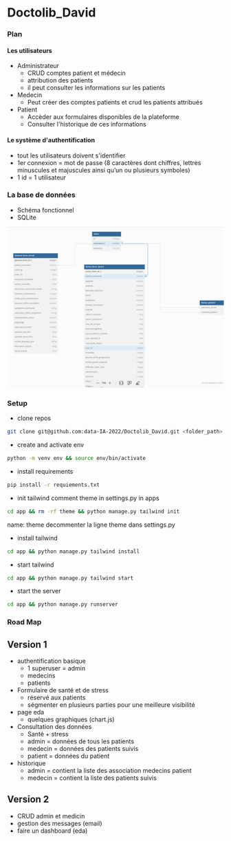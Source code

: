 # Doctolib_David

### Plan 
#### Les utilisateurs
- Administrateur
  - CRUD comptes patient et médecin
  - attribution des patients
  - il peut consulter les informations sur les patients
- Medecin
  - Peut créer des comptes patients et crud les patients attribués
- Patient
  - Accèder aux formulaires disponibles de la plateforme
  - Consulter l'historique de ces informations

#### Le système d'authentification
- tout les utilisateurs doivent s'identifier
- 1er connexion = mot de passe (8 caractères dont chiffres, lettres minuscules et majuscules ainsi qu’un ou plusieurs symboles)
- 1 id = 1 utilisateur
### La base de données
- Schéma fonctionnel
- SQLite

![image](Schema_bdd.png)

### Setup
- clone repos
```bash
git clone git@github.com:data-IA-2022/Doctolib_David.git <folder_path>
```
- create and activate env
```bash
python -m venv env && source env/bin/activate
```
- install requirements
```bash
pip install -r requiements.txt
```
- init tailwind
comment theme in settings.py in apps
```bash
cd app && rm -rf theme && python manage.py tailwind init

```
name: theme
decommenter la ligne theme dans settings.py
- install tailwind
```bash
cd app && python manage.py tailwind install
```
- start tailwind
```bash
cd app && python manage.py tailwind start
```
- start the server
```bash
cd app && python manage.py runserver
```

### Road Map
## Version 1
- authentification basique
  - 1 superuser = admin
  - medecins 
  - patients
- Formulaire de santé et de stress
  - réservé aux patients
  - ségmenter en plusieurs parties pour une meilleure visibilité
- page eda 
  - quelques graphiques (chart.js)
- Consultation des données
  - Santé + stress
  - admin = données de tous les patients
  - medecin = données des patients suivis
  - patient = données du patient
- historique
  - admin = contient la liste des association medecins patient
  - medecin = contient la liste des patients suivis

## Version 2
- CRUD admin et medicin
- gestion des messages (email)
- faire un dashboard (eda)
